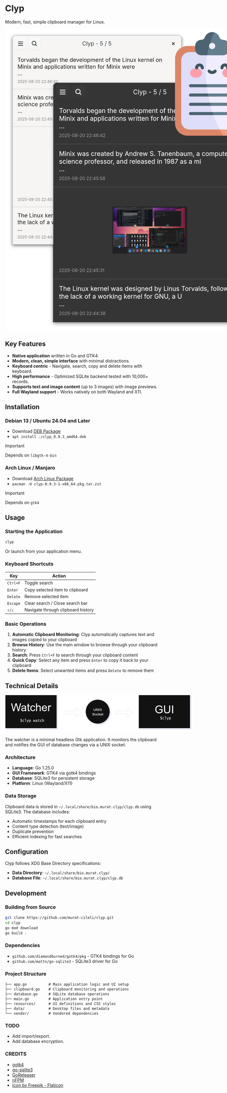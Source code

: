 # Clyp

Modern, fast, simple clipboard manager for Linux.

<img src="https://raw.githubusercontent.com/murat-cileli/clyp/refs/heads/master/screenshot-1.png" style="max-width:820px;">

## Key Features

- **Native application** written in Go and GTK4.
- **Modern, clean, simple interface** with minimal distractions.
- **Keyboard centric** - Navigate, search, copy and delete items with keyboard.
- **High performance** - Optimized SQLite backend tested with 10,000+ records.
- **Supports text and image content** (up to 3 images) with image previews.
- **Full Wayland support** - Works natively on both Wayland and X11.

## Installation

### Debian 13 / Ubuntu 24.04 and Later
- Download [DEB Package](https://github.com/murat-cileli/clyp/releases/download/0.9.3/clyp_0.9.3_amd64.deb)
- `apt install ./clyp_0.9.3_amd64.deb`

> [!IMPORTANT]
> Depends on `libgtk-4-bin`

### Arch Linux / Manjaro
- Download [Arch Linux Package](https://github.com/murat-cileli/clyp/releases/download/0.9.3/clyp-0.9.3-1-x86_64.pkg.tar.zst)  
- `pacman -U clyp-0.9.3-1-x86_64.pkg.tar.zst`

> [!IMPORTANT]
> Depends on `gtk4`

## Usage

### Starting the Application
```bash
clyp
```

Or launch from your application menu.

### Keyboard Shortcuts

| Key | Action |
|-----|--------|
| `Ctrl+F` | Toggle search |
| `Enter` | Copy selected item to clipboard |
| `Delete` | Remove selected item |
| `Escape` | Clear search / Close search bar |
| `↑/↓` | Navigate through clipboard history |

### Basic Operations

1. **Automatic Clipboard Monitoring**: Clyp automatically captures text and images copied to your clipboard
2. **Browse History**: Use the main window to browse through your clipboard history
3. **Search**: Press `Ctrl+F` to search through your clipboard content
4. **Quick Copy**: Select any item and press `Enter` to copy it back to your clipboard
5. **Delete Items**: Select unwanted items and press `Delete` to remove them

## Technical Details

<img src="https://raw.githubusercontent.com/murat-cileli/clyp/refs/heads/master/architecture-1.png?v=2" style="max-width:622px;">

The watcher is a minimal headless Gtk application. It monitors the clipboard and notifies the GUI of database changes via a UNIX socket.

### Architecture
- **Language**: Go 1.25.0
- **GUI Framework**: GTK4 via gotk4 bindings
- **Database**: SQLite3 for persistent storage
- **Platform**: Linux (Wayland/X11)

### Data Storage
Clipboard data is stored in `~/.local/share/bio.murat.clyp/clyp.db` using SQLite3. The database includes:
- Automatic timestamps for each clipboard entry
- Content type detection (text/image)
- Duplicate prevention
- Efficient indexing for fast searches

## Configuration

Clyp follows XDG Base Directory specifications:
- **Data Directory**: `~/.local/share/bio.murat.clyp/`
- **Database File**: `~/.local/share/bio.murat.clyp/clyp.db`

## Development

### Building from Source
```bash
git clone https://github.com/murat-cileli/clyp.git
cd clyp
go mod download
go build .
```

### Dependencies
- `github.com/diamondburned/gotk4/pkg` - GTK4 bindings for Go
- `github.com/mattn/go-sqlite3` - SQLite3 driver for Go

### Project Structure
```
├── app.go          # Main application logic and UI setup
├── clipboard.go    # Clipboard monitoring and operations
├── database.go     # SQLite database operations
├── main.go         # Application entry point
├── resources/      # UI definitions and CSS styles
├── data/           # Desktop files and metadata
└── vendor/         # Vendored dependencies
```

### TODO
- Add import/export.
- Add database encryption.

### CREDITS
- [gotk4](https://github.com/diamondburned/gotk4)
- [go-sqlite3](https://github.com/mattn/go-sqlite3)
- [GoReleaser](https://goreleaser.com/)
- [nFPM](https://nfpm.goreleaser.com/)
- [Icon by Freepik - Flaticon](https://www.flaticon.com/free-icons/clipboard)
